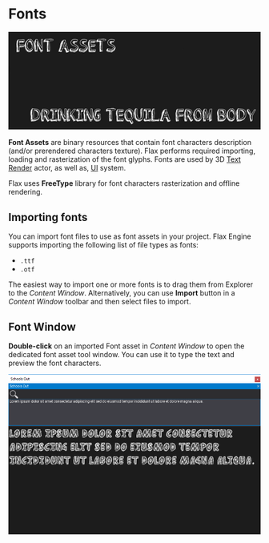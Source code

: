 # Fonts

![Font](media/title.jpg)

**Font Assets** are binary resources that contain font characters description (and/or prerendered characters texture).
Flax performs required importing, loading and rasterization of the font glyphs. Fonts are used by 3D [Text Render](../text-render/index.md) actor, as well as, [UI](../index.md) system.

Flax uses **FreeType** library for font characters rasterization and offline rendering.

## Importing fonts

You can import font files to use as font assets in your project. Flax Engine supports importing the following list of file types as fonts:

* `.ttf`
* `.otf`

The easiest way to import one or more fonts is to drag them from Explorer to the *Content Window*.
Alternatively, you can use **Import** button in a *Content Window* toolbar and then select files to import.

## Font Window

**Double-click** on an imported Font asset in *Content Window* to open the dedicated font asset tool window.
You can use it to type the text and preview the font characters.

![Font Window](media/font-window.png)
